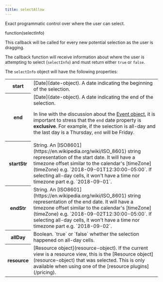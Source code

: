 ```yaml
---
title: selectAllow
---
```


Exact programmatic control over where the user can select.

<div class='spec' markdown='1'>
function(selectInfo)
</div>

This callback will be called for every new potential selection as the user is dragging.

The callback function will receive information about where the user is attempting to select (`selectInfo`) and must return either `true` or `false`.

The `selectInfo` object will have the following properties:
<table>

<tr>
<th>start</th>
<td markdown='1'>
[Date](date-object). A date indicating the beginning of the selection.
</td>
</tr>

<tr>
<th>end</th>
<td markdown='1'>
[Date](date-object). A date indicating the end of the selection.

In line with the discussion about the [Event object](event-parsing), it is important to stress that the `end` date property is **exclusive**. For example, if the selection is all-day and the last day is a Thursday, `end` will be Friday.
</td>
</tr>

<tr>
<th>startStr</th>
<td markdown='1'>
String. An [ISO8601](https://en.wikipedia.org/wiki/ISO_8601) string representation of the start date. It will have a timezone offset similar to the calendar's [timeZone](timeZone) e.g. `2018-09-01T12:30:00-05:00`. If selecting all-day cells, it won't have a time nor timezone part e.g. `2018-09-01`.
</td>
</tr>

<tr>
<th>endStr</th>
<td markdown='1'>
String. An [ISO8601](https://en.wikipedia.org/wiki/ISO_8601) string representation of the end date. It will have a timezone offset similar to the calendar's [timeZone](timeZone) e.g. `2018-09-02T12:30:00-05:00`. If selecting all-day cells, it won't have a time nor timezone part e.g. `2018-09-02`.
</td>
</tr>

<tr>
<th>allDay</th>
<td markdown='1'>
Boolean. `true` or `false` whether the selection happened on all-day cells.
</td>
</tr>

<tr>
<th>resource</th>
<td markdown='1'>
[Resource object](resource-object). If the current view is a resource view, this is the [Resource object](resource-object) that was selected. This is only available when using one of the [resource plugins](/pricing).
</td>
</tr>

</table>
